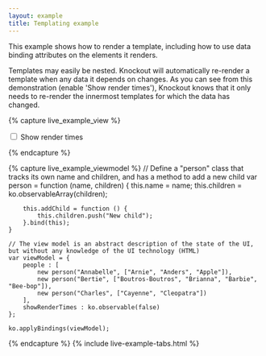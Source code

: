 ```yaml
---
layout: example
title: Templating example
---
```


This example shows how to render a template, including how to use data binding attributes on the elements it renders.

Templates may easily be nested. Knockout will automatically re-render a template when any data it depends on changes. As you can see from this demonstration (enable 'Show render times'), Knockout knows that it only needs to re-render the innermost templates for which the data has changed.

<style type="text/css">
    .renderTime { color: #777; font-style: italic; font-size: 0.8em; }
</style>
        
{% capture live_example_view %} 
<div data-bind='template: "peopleTemplate"'> </div>
<label><input type="checkbox" data-bind="checked: showRenderTimes" /> Show render times</label>

<script type="text/html" id="peopleTemplate">
    <h2>People</h2>
    <ul>
        {{'{{'}}each people}}
            <li>
                <div>
                    ${ name } has <span data-bind="text: children().length">&nbsp;</span> children:
                    <a href="#" data-bind="click: addChild ">Add child</a>
                    <span class="renderTime" data-bind="visible: showRenderTimes">
                        (person rendered at <span data-bind="text: new Date().getSeconds()"></span>)
                    </span>
                </div>
                <div data-bind='template: { name: "childrenTemplate", data: children }'></div>
            </li>
        {{'{{'}}/each}}
    </ul>
</script>
<script type="text/html" id="childrenTemplate">
    <ul>
        {{'{{'}}each $data}}
            <li>
                ${ this }
                <span class="renderTime" data-bind="visible: viewModel.showRenderTimes">
                    (child rendered at <span data-bind="text: new Date().getSeconds()"></span>)
                </span>
            </li>
        {{'{{'}}/each}}
    </ul>
</script>

{% endcapture %}

{% capture live_example_viewmodel %}
    // Define a "person" class that tracks its own name and children, and has a method to add a new child
    var person = function (name, children) {
        this.name = name;
        this.children = ko.observableArray(children);				
        
        this.addChild = function () {
            this.children.push("New child");
        }.bind(this);
    }

    // The view model is an abstract description of the state of the UI, but without any knowledge of the UI technology (HTML)
    var viewModel = {
        people : [
            new person("Annabelle", ["Arnie", "Anders", "Apple"]),
            new person("Bertie", ["Boutros-Boutros", "Brianna", "Barbie", "Bee-bop"]),
            new person("Charles", ["Cayenne", "Cleopatra"])
        ],
        showRenderTimes : ko.observable(false)
    };

    ko.applyBindings(viewModel);
{% endcapture %}
{% include live-example-tabs.html %}